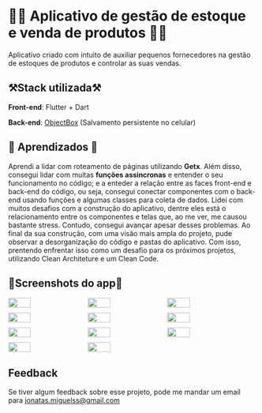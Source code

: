 # 📱📱 Aplicativo de gestão de estoque e venda de produtos 📱📱
Aplicativo criado com intuito de auxiliar pequenos fornecedores na gestão de estoques de produtos e controlar as suas vendas.

## ⚒️Stack utilizada⚒️

**Front-end**: Flutter + Dart

**Back-end**: [ObjectBox](https://objectbox.io/) (Salvamento persistente no celular)

## 🧠 Aprendizados 🧠

Aprendi a lidar com roteamento de páginas utilizando **Getx**. Além disso, consegui lidar com muitas **funções assincronas** e entender o seu funcionamento no código; e a enteder a relação entre as faces front-end e back-end do código, ou seja, consegui conectar componentes com o back-end usando funções e algumas classes para coleta de dados.
Lidei com muitos desafios com a construção do aplicativo, dentre eles está o relacionamento entre os componentes e telas que, ao me ver, me causou bastante stress. Contudo, consegui avançar apesar desses problemas. Ao final da sua construção, com uma visão mais ampla do projeto, pude observar a desorganização do código e pastas do aplicativo. Com isso, prentendo enfrentar isso como um desafio para os próximos projetos, utilizando Clean Architeture e um Clean Code.

## 📸Screenshots do app📸

<div style="display:flex;flex-wrap:wrap;gap:10px;">
<img src="https://user-images.githubusercontent.com/74430293/217980906-9dc5ddb0-472d-4500-96b5-67783028311b.png" width=30% height=30% />
<img src="https://user-images.githubusercontent.com/74430293/217980954-9d80ac98-66b5-4c72-956c-2b40028a92b4.png" width=30% height=30% />
<img src="https://user-images.githubusercontent.com/74430293/217980955-f11b9173-b4c3-4fa6-81b3-caddebda2980.png" width=30% height=30% />
<img src="https://user-images.githubusercontent.com/74430293/217980958-fc801ddc-a028-4fab-8a51-260527df12fa.png" width=30% height=30% />
<img src="https://user-images.githubusercontent.com/74430293/217980960-45e3517a-7e31-433b-83fe-640841b69ae6.png" width=30% height=30% />
<img src="https://user-images.githubusercontent.com/74430293/217980961-c61197ae-e030-4ef4-b093-08afee896bf6.png" width=30% height=30% />
<img src="https://user-images.githubusercontent.com/74430293/217980965-e1a5da63-7c01-4742-9c62-652d097dd052.png" width=30% height=30% />
<img src="https://user-images.githubusercontent.com/74430293/217980967-e68886e2-5bdb-4f99-a87a-3331e6b70f78.png" width=30% height=30% />
<img src="https://user-images.githubusercontent.com/74430293/217980968-f9a1343b-6d54-4740-9eaa-5b11c59b7666.png" width=30% height=30% />
<img src="https://user-images.githubusercontent.com/74430293/217980972-508b1744-1041-4437-9a34-bbe767341ebf.png" width=30% height=30% />
<img src="https://user-images.githubusercontent.com/74430293/217980973-6261de4c-1160-4ad6-91df-2bba6123b1b6.png" width=30% height=30% />
</div>


## Feedback

Se tiver algum feedback sobre esse projeto, pode me mandar um email para jonatas.miguelss@gmail.com



